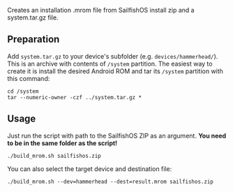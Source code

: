 Creates an installation .mrom file from SailfishOS install zip and
a system.tar.gz file.

## Preparation
Add `system.tar.gz` to your device's subfolder (e.g. `devices/hammerhead/`).
This is an archive with contents of `/system` partition. The easiest way
to create it is install the desired Android ROM and tar its `/system` partition
with this command:

    cd /system
    tar --numeric-owner -czf ../system.tar.gz *

## Usage
Just run the script with path to the SailfishOS ZIP as an argument. **You need
to be in the same folder as the script!**

    ./build_mrom.sh sailfishos.zip

You can also select the target device and destination file:

    ./build_mrom.sh --dev=hammerhead --dest=result.mrom sailfishos.zip